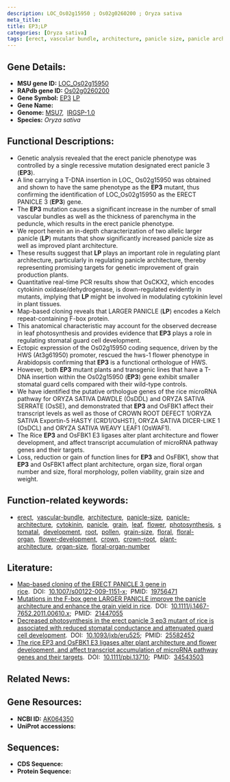```yaml
---
description: LOC_Os02g15950 ; Os02g0260200 ; Oryza sativa
meta_title:
title: EP3;LP
categories: [Oryza sativa]
tags: [erect, vascular bundle, architecture, panicle size, panicle architecture, cytokinin, panicle, grain, leaf, flower, photosynthesis, stomatal, development, root, pollen, grain size, floral, floral organ, flower development, crown, crown root, plant architecture, organ size, floral organ number]
---
```


## Gene Details:
- **MSU gene ID:** [LOC_Os02g15950](http://rice.uga.edu/cgi-bin/ORF_infopage.cgi?orf=LOC_Os02g15950)  
- **RAPdb gene ID:** [Os02g0260200](https://rapdb.dna.affrc.go.jp/locus/?name=Os02g0260200)  
- **Gene Symbol:** <u>EP3</u>&nbsp;<u>LP</u>
- **Gene Name:**
- **Genome:**  [MSU7](http://rice.uga.edu/),&nbsp;&nbsp;[IRGSP-1.0](https://rapdb.dna.affrc.go.jp/download/irgsp1.html)
- **Species:** *Oryza sativa*

## Functional Descriptions:
   - Genetic analysis revealed that the erect panicle phenotype was controlled by a single recessive mutation designated erect panicle 3 (**EP3**).
   - A line carrying a T-DNA insertion in LOC_ Os02g15950 was obtained and shown to have the same phenotype as the **EP3** mutant, thus confirming the identification of LOC_Os02g15950 as the ERECT PANICLE 3 (**EP3**) gene.
   - The **EP3** mutation causes a significant increase in the number of small vascular bundles as well as the thickness of parenchyma in the peduncle, which results in the erect panicle phenotype.
   - We report herein an in-depth characterization of two allelic larger panicle (**LP**) mutants that show significantly increased panicle size as well as improved plant architecture.
   - These results suggest that **LP** plays an important role in regulating plant architecture, particularly in regulating panicle architecture, thereby representing promising targets for genetic improvement of grain production plants.
   - Quantitative real-time PCR results show that OsCKX2, which encodes cytokinin oxidase/dehydrogenase, is down-regulated evidently in mutants, implying that **LP** might be involved in modulating cytokinin level in plant tissues.
   - Map-based cloning reveals that LARGER PANICLE (**LP**) encodes a Kelch repeat-containing F-box protein.
   - This anatomical characteristic may account for the observed decrease in leaf photosynthesis and provides evidence that **EP3** plays a role in regulating stomatal guard cell development.
   - Ectopic expression of the Os02g15950 coding sequence, driven by the HWS (At3g61950) promoter, rescued the hws-1 flower phenotype in Arabidopsis confirming that **EP3** is a functional orthologue of HWS.
   - However, both **EP3** mutant plants and transgenic lines that have a T-DNA insertion within the Os02g15950 (**EP3**) gene exhibit smaller stomatal guard cells compared with their wild-type controls.
   - We have identified the putative orthologue genes of the rice microRNA pathway for ORYZA SATIVA DAWDLE (OsDDL) and ORYZA SATIVA SERRATE (OsSE), and demonstrated that **EP3** and OsFBK1 affect their transcript levels as well as those of CROWN ROOT DEFECT 1/ORYZA SATIVA Exportin-5 HASTY (CRD1/OsHST), ORYZA SATIVA DICER-LIKE 1 (OsDCL) and ORYZA SATIVA WEAVY LEAF1 (OsWAF1).
   - The Rice **EP3** and OsFBK1 E3 ligases alter plant architecture and flower development, and affect transcript accumulation of microRNA pathway genes and their targets.
   - Loss, reduction or gain of function lines for **EP3** and OsFBK1, show that **EP3** and OsFBK1 affect plant architecture, organ size, floral organ number and size, floral morphology, pollen viability, grain size and weight.

## Function-related keywords:
   - [erect](/tags/erect/),&nbsp;&nbsp;[vascular-bundle](/tags/vascular-bundle/),&nbsp;&nbsp;[architecture](/tags/architecture/),&nbsp;&nbsp;[panicle-size](/tags/panicle-size/),&nbsp;&nbsp;[panicle-architecture](/tags/panicle-architecture/),&nbsp;&nbsp;[cytokinin](/tags/cytokinin/),&nbsp;&nbsp;[panicle](/tags/panicle/),&nbsp;&nbsp;[grain](/tags/grain/),&nbsp;&nbsp;[leaf](/tags/leaf/),&nbsp;&nbsp;[flower](/tags/flower/),&nbsp;&nbsp;[photosynthesis](/tags/photosynthesis/),&nbsp;&nbsp;[stomatal](/tags/stomatal/),&nbsp;&nbsp;[development](/tags/development/),&nbsp;&nbsp;[root](/tags/root/),&nbsp;&nbsp;[pollen](/tags/pollen/),&nbsp;&nbsp;[grain-size](/tags/grain-size/),&nbsp;&nbsp;[floral](/tags/floral/),&nbsp;&nbsp;[floral-organ](/tags/floral-organ/),&nbsp;&nbsp;[flower-development](/tags/flower-development/),&nbsp;&nbsp;[crown](/tags/crown/),&nbsp;&nbsp;[crown-root](/tags/crown-root/),&nbsp;&nbsp;[plant-architecture](/tags/plant-architecture/),&nbsp;&nbsp;[organ-size](/tags/organ-size/),&nbsp;&nbsp;[floral-organ-number](/tags/floral-organ-number/)

## Literature:
   - [Map-based cloning of the ERECT PANICLE 3 gene in rice](https://www.doi.org/10.1007/s00122-009-1151-x).&nbsp;&nbsp;DOI:&nbsp;&nbsp;[10.1007/s00122-009-1151-x](https://www.doi.org/10.1007/s00122-009-1151-x);&nbsp;&nbsp;PMID:&nbsp;&nbsp;[19756471](https://pubmed.ncbi.nlm.nih.gov/19756471/)
   - [Mutations in the F-box gene LARGER PANICLE improve the panicle architecture and enhance the grain yield in rice](https://www.doi.org/10.1111/j.1467-7652.2011.00610.x).&nbsp;&nbsp;DOI:&nbsp;&nbsp;[10.1111/j.1467-7652.2011.00610.x](https://www.doi.org/10.1111/j.1467-7652.2011.00610.x);&nbsp;&nbsp;PMID:&nbsp;&nbsp;[21447055](https://pubmed.ncbi.nlm.nih.gov/21447055/)
   - [Decreased photosynthesis in the erect panicle 3 ep3 mutant of rice is associated with reduced stomatal conductance and attenuated guard cell development](https://www.doi.org/10.1093/jxb/eru525).&nbsp;&nbsp;DOI:&nbsp;&nbsp;[10.1093/jxb/eru525](https://www.doi.org/10.1093/jxb/eru525);&nbsp;&nbsp;PMID:&nbsp;&nbsp;[25582452](https://pubmed.ncbi.nlm.nih.gov/25582452/)
   - [The rice EP3 and OsFBK1 E3 ligases alter plant architecture and flower development, and affect transcript accumulation of microRNA pathway genes and their targets](https://www.doi.org/10.1111/pbi.13710).&nbsp;&nbsp;DOI:&nbsp;&nbsp;[10.1111/pbi.13710](https://www.doi.org/10.1111/pbi.13710);&nbsp;&nbsp;PMID:&nbsp;&nbsp;[34543503](https://pubmed.ncbi.nlm.nih.gov/34543503/)

## Related News:

## Gene Resources:
- **NCBI ID:**  [AK064350](http://www.ncbi.nlm.nih.gov/nuccore/AK064350)
- **UniProt accessions:** [](https://www.uniprot.org/uniprotkb//entry)

## Sequences:
- **CDS Sequence:**
- **Protein Sequence:**
